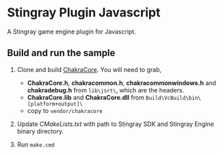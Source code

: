 # Stingray Plugin Javascript

A Stingray game engine plugin for Javascript.

## Build and run the sample

1. Clone and build [ChakraCore](https://github.com/Microsoft/ChakraCore). You will need to grab,
    * **ChakraCore.h**, **chakracommon.h**, **chakracommonwindows.h** and **chakradebug.h** from `lib\jsrt\`, which are the headers.
    * **ChakraCore.lib** and **ChakraCore.dll** from `Build\VcBuild\bin\[platform+output]\`
    * copy to `vendor/chakracore`

2. Update *CMakeLists.txt* with path to Stingray SDK and Stingray Engine binary directory.
3. Run `make.cmd`
